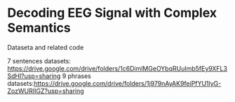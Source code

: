 # Decoding EEG Signal with Complex Semantics
Dataseta and related code

7 sentences datasets: https://drive.google.com/drive/folders/1c6DimlMGeOYbqRUuImb5fEy9XFL3SdHl?usp=sharing
9 phrases datasets:https://drive.google.com/drive/folders/1j979nAyAK9feiPfYU1lyG-ZozWURIIGZ?usp=sharing
